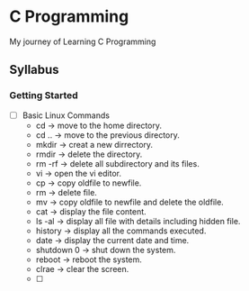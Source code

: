 # C Programming
My journey of Learning C Programming

## Syllabus
### Getting Started
- [ ] Basic Linux Commands
  - cd -> move to the home directory.
  - cd .. -> move to the previous directory.
  - mkdir <newdir> -> creat a new dirrectory.
  - rmdir <dirname> -> delete the directory.
  - rm -rf <dirname> -> delete all subdirectory and its files.
  - vi -> open the vi editor.
  - cp <oldfile> <newfile> -> copy oldfile to newfile.
  - rm <filename> -> delete file.
  - mv <oldfile> <new file> -> copy oldfile to newfile and delete the oldfile.
  - cat <filename> -> display the file content.
  - ls -al -> display all file with details including hidden file.
  - history -> display all the commands executed.
  - date -> display the current date and time.
  - shutdown 0 -> shut down the system.
  - reboot -> reboot the system.
  - clrae -> clear the screen.
  - [ ] 
